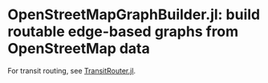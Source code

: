 # OpenStreetMapGraphBuilder.jl: build routable edge-based graphs from OpenStreetMap data

For transit routing, see [TransitRouter.jl](https://github.com/mattwigway/TransitRouter.jl).

